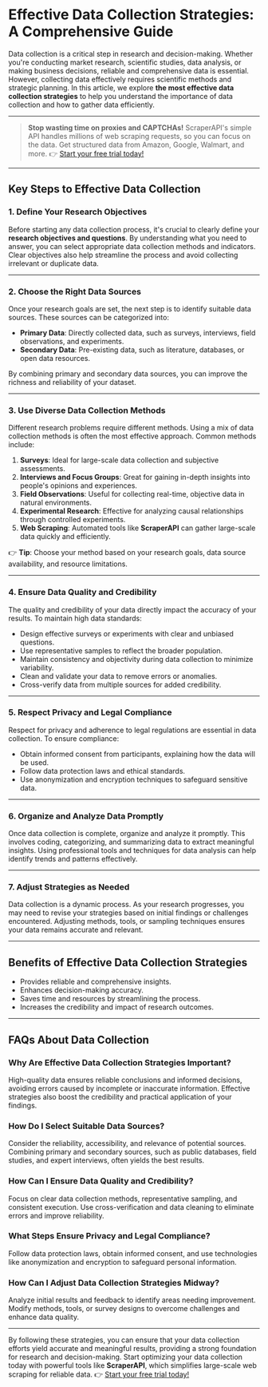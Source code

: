 # Effective Data Collection Strategies: A Comprehensive Guide

Data collection is a critical step in research and decision-making. Whether you're conducting market research, scientific studies, data analysis, or making business decisions, reliable and comprehensive data is essential. However, collecting data effectively requires scientific methods and strategic planning. In this article, we explore **the most effective data collection strategies** to help you understand the importance of data collection and how to gather data efficiently.

---

> **Stop wasting time on proxies and CAPTCHAs!** ScraperAPI's simple API handles millions of web scraping requests, so you can focus on the data. Get structured data from Amazon, Google, Walmart, and more. 👉 [Start your free trial today!](https://bit.ly/Scraperapi)

---

## Key Steps to Effective Data Collection

### 1. Define Your Research Objectives
Before starting any data collection process, it's crucial to clearly define your **research objectives and questions**. By understanding what you need to answer, you can select appropriate data collection methods and indicators. Clear objectives also help streamline the process and avoid collecting irrelevant or duplicate data.

---

### 2. Choose the Right Data Sources
Once your research goals are set, the next step is to identify suitable data sources. These sources can be categorized into:

- **Primary Data**: Directly collected data, such as surveys, interviews, field observations, and experiments.
- **Secondary Data**: Pre-existing data, such as literature, databases, or open data resources.

By combining primary and secondary data sources, you can improve the richness and reliability of your dataset.

---

### 3. Use Diverse Data Collection Methods
Different research problems require different methods. Using a mix of data collection methods is often the most effective approach. Common methods include:

1. **Surveys**: Ideal for large-scale data collection and subjective assessments.
2. **Interviews and Focus Groups**: Great for gaining in-depth insights into people's opinions and experiences.
3. **Field Observations**: Useful for collecting real-time, objective data in natural environments.
4. **Experimental Research**: Effective for analyzing causal relationships through controlled experiments.
5. **Web Scraping**: Automated tools like **ScraperAPI** can gather large-scale data quickly and efficiently.

👉 **Tip**: Choose your method based on your research goals, data source availability, and resource limitations.

---

### 4. Ensure Data Quality and Credibility
The quality and credibility of your data directly impact the accuracy of your results. To maintain high data standards:

- Design effective surveys or experiments with clear and unbiased questions.
- Use representative samples to reflect the broader population.
- Maintain consistency and objectivity during data collection to minimize variability.
- Clean and validate your data to remove errors or anomalies.
- Cross-verify data from multiple sources for added credibility.

---

### 5. Respect Privacy and Legal Compliance
Respect for privacy and adherence to legal regulations are essential in data collection. To ensure compliance:

- Obtain informed consent from participants, explaining how the data will be used.
- Follow data protection laws and ethical standards.
- Use anonymization and encryption techniques to safeguard sensitive data.

---

### 6. Organize and Analyze Data Promptly
Once data collection is complete, organize and analyze it promptly. This involves coding, categorizing, and summarizing data to extract meaningful insights. Using professional tools and techniques for data analysis can help identify trends and patterns effectively.

---

### 7. Adjust Strategies as Needed
Data collection is a dynamic process. As your research progresses, you may need to revise your strategies based on initial findings or challenges encountered. Adjusting methods, tools, or sampling techniques ensures your data remains accurate and relevant.

---

## Benefits of Effective Data Collection Strategies

- Provides reliable and comprehensive insights.
- Enhances decision-making accuracy.
- Saves time and resources by streamlining the process.
- Increases the credibility and impact of research outcomes.

---

## FAQs About Data Collection

### Why Are Effective Data Collection Strategies Important?
High-quality data ensures reliable conclusions and informed decisions, avoiding errors caused by incomplete or inaccurate information. Effective strategies also boost the credibility and practical application of your findings.

### How Do I Select Suitable Data Sources?
Consider the reliability, accessibility, and relevance of potential sources. Combining primary and secondary sources, such as public databases, field studies, and expert interviews, often yields the best results.

### How Can I Ensure Data Quality and Credibility?
Focus on clear data collection methods, representative sampling, and consistent execution. Use cross-verification and data cleaning to eliminate errors and improve reliability.

### What Steps Ensure Privacy and Legal Compliance?
Follow data protection laws, obtain informed consent, and use technologies like anonymization and encryption to safeguard personal information.

### How Can I Adjust Data Collection Strategies Midway?
Analyze initial results and feedback to identify areas needing improvement. Modify methods, tools, or survey designs to overcome challenges and enhance data quality.

---

By following these strategies, you can ensure that your data collection efforts yield accurate and meaningful results, providing a strong foundation for research and decision-making. Start optimizing your data collection today with powerful tools like **ScraperAPI**, which simplifies large-scale web scraping for reliable data. 👉 [Start your free trial today!](https://bit.ly/Scraperapi)
